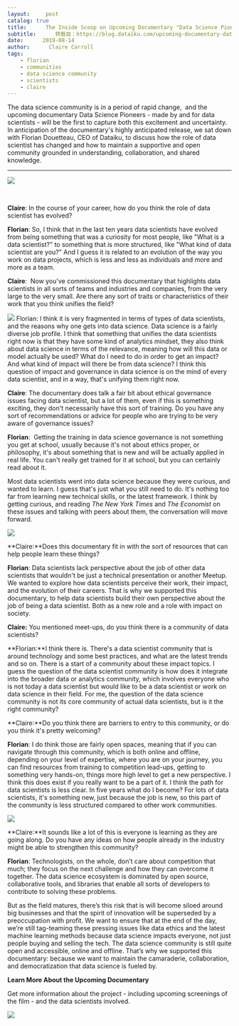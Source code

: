 ```yaml
---
layout:     post
catalog: true
title:      The Inside Scoop on Upcoming Documentary "Data Science Pioneers"
subtitle:      转载自：https://blog.dataiku.com/upcoming-documentary-data-science-pioneers
date:      2019-08-14
author:      Claire Carroll
tags:
    - florian
    - communities
    - data science community
    - scientists
    - claire
---
```


The data science community is in a period of rapid change,  and the upcoming documentary Data Science Pioneers - made by and for data scientists - will be the first to capture both this excitement and uncertainty. In anticipation of the documentary's highly anticipated release, we sat down with Florian Douetteau, CEO of Dataiku, to discuss how the role of data scientist has changed and how to maintain a supportive and open community grounded in understanding, collaboration, and shared knowledge.

****
![](https://no-cache.hubspot.com/cta/default/2123903/95eb300a-3826-4179-b4ab-b6ba67822207.png)


 

**Claire**: In the course of your career, how do you think the role of data scientist has evolved?

**Florian**: So, I think that in the last ten years data scientists have evolved from being something that was a curiosity for most people, like "What is a data scientist?" to something that is more structured, like "What kind of data scientist are you?" And I guess it is related to an evolution of the way you work on data projects, which is less and less as individuals and more and more as a team.

**Claire**:  Now you've commissioned this documentary that highlights data scientists in all sorts of teams and industries and companies, from the very large to the very small. Are there any sort of traits or characteristics of their work that you think unifies the field?

![](https://blog.dataiku.com/hs-fs/hubfs/Florian_Douetteau_P1020833-1.jpg?width=167&name=Florian_Douetteau_P1020833-1.jpg)
Florian: I think it is very fragmented in terms of types of data scientists, and the reasons why one gets into data science. Data science is a fairly diverse job profile. I think that something that unifies the data scientists right now is that they have some kind of analytics mindset, they also think about data science in terms of the relevance, meaning how will this data or model actually be used? What do I need to do in order to get an impact? And what kind of impact will there be from data science? I think this question of impact and governance in data science is on the mind of every data scientist, and in a way, that's unifying them right now.

**Claire**: The documentary does talk a fair bit about ethical governance issues facing data scientist, but a lot of them, even if this is something exciting, they don't necessarily have this sort of training. Do you have any sort of recommendations or advice for people who are trying to be very aware of governance issues?

**Florian**:  Getting the training in data science governance is not something you get at school, usually because it's not about ethics proper, or philosophy, it's about something that is new and will be actually applied in real life. You can't really get trained for it at school, but you can certainly read about it.

Most data scientists went into data science because they were curious, and wanted to learn. I guess that's just what you still need to do. It's nothing too far from learning new technical skills, or the latest framework. I think by getting curious, and reading *The New York Times* and *The Economist* on these issues and talking with peers about them, the conversation will move forward. 

**![](https://blog.dataiku.com/hs-fs/hubfs/john-schnobrich-520023-unsplash-1.jpg?width=600&name=john-schnobrich-520023-unsplash-1.jpg)**

**Claire:**Does this documentary fit in with the sort of resources that can help people learn these things? 

**Florian**: Data scientists lack perspective about the job of other data scientists that wouldn't be just a technical presentation or another Meetup. We wanted to explore how data scientists perceive their work, their impact, and the evolution of their careers. That is why we supported this documentary, to help data scientists build their own perspective about the job of being a data scientist. Both as a new role and a role with impact on society. 

**Claire:** You mentioned meet-ups, do you think there is a community of data scientists?

**Florian:**I think there is. There's a data scientist community that is around technology and some best practices, and what are the latest trends and so on. There is a start of a community about these impact topics. I guess the question of the data scientist community is how does it integrate into the broader data or analytics community, which involves everyone who is not today a data scientist but would like to be a data scientist or work on data science in their field. For me, the question of the data science community is not its core community of actual data scientists, but is it the right community?

**Claire:**Do you think there are barriers to entry to this community, or do you think it's pretty welcoming?

**Florian**: I do think those are fairly open spaces, meaning that if you can navigate through this community, which is both online and offline, depending on your level of expertise, where you are on your journey, you can find resources from training to competition lead-ups, getting to something very hands-on, things more high level to get a new perspective. I think this does exist if you really want to be a part of it. I think the path for data scientists is less clear. In five years what do I become? For lots of data scientists, it's something new, just because the job is new, so this part of the community is less structured compared to other work communities.

![](https://blog.dataiku.com/hs-fs/hubfs/data%20scientists.png?width=344&name=data%20scientists.png)


**Claire:**It sounds like a lot of this is everyone is learning as they are going along. Do you have any ideas on how people already in the industry might be able to strengthen this community?

**Florian**: Technologists, on the whole, don’t care about competition that much; they focus on the next challenge and how they can overcome it together. The data science ecosystem is dominated by open source, collaborative tools, and libraries that enable all sorts of developers to contribute to solving these problems.

But as the field matures, there’s this risk that is will become siloed around big businesses and that the spirit of innovation will be superseded by a preoccupation with profit. We want to ensure that at the end of the day, we’re still tag-teaming these pressing issues like data ethics and the latest machine learning methods because data science impacts everyone, not just people buying and selling the tech. The data science community is still quite open and accessible, online and offline. That’s why we supported this documentary: because we want to maintain the camaraderie, collaboration, and democratization that data science is fueled by.

**Learn More About the Upcoming Documentary**

Get more information about the project - including upcoming screenings of the film - and the data scientists involved.

![](https://no-cache.hubspot.com/cta/default/2123903/0a6ff295-0ccb-4c26-8da1-ae91f35d88f0.png)

